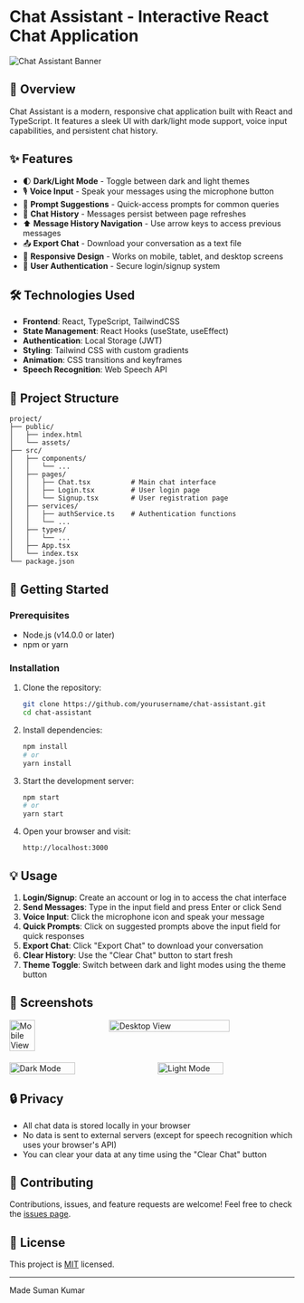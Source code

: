 # Chat Assistant - Interactive React Chat Application

![Chat Assistant Banner](https://via.placeholder.com/1200x300/4F46E5/FFFFFF?text=Chat+Assistant)

## 🚀 Overview

Chat Assistant is a modern, responsive chat application built with React and TypeScript. It features a sleek UI with dark/light mode support, voice input capabilities, and persistent chat history.

## ✨ Features

- 🌓 **Dark/Light Mode** - Toggle between dark and light themes
- 🎙️ **Voice Input** - Speak your messages using the microphone button
- 💬 **Prompt Suggestions** - Quick-access prompts for common queries
- 📜 **Chat History** - Messages persist between page refreshes
- ⬆️ **Message History Navigation** - Use arrow keys to access previous messages
- 📤 **Export Chat** - Download your conversation as a text file
- 📱 **Responsive Design** - Works on mobile, tablet, and desktop screens
- 🔐 **User Authentication** - Secure login/signup system

## 🛠️ Technologies Used

- **Frontend**: React, TypeScript, TailwindCSS
- **State Management**: React Hooks (useState, useEffect)
- **Authentication**: Local Storage (JWT)
- **Styling**: Tailwind CSS with custom gradients
- **Animation**: CSS transitions and keyframes
- **Speech Recognition**: Web Speech API

## 📂 Project Structure

```
project/
├── public/
│   ├── index.html
│   └── assets/
├── src/
│   ├── components/
│   │   └── ...
│   ├── pages/
│   │   ├── Chat.tsx          # Main chat interface
│   │   ├── Login.tsx         # User login page
│   │   └── Signup.tsx        # User registration page
│   ├── services/
│   │   ├── authService.ts    # Authentication functions
│   │   └── ...
│   ├── types/
│   │   └── ...
│   ├── App.tsx
│   └── index.tsx
└── package.json
```

## 🚀 Getting Started

### Prerequisites

- Node.js (v14.0.0 or later)
- npm or yarn

### Installation

1. Clone the repository:
   ```bash
   git clone https://github.com/yourusername/chat-assistant.git
   cd chat-assistant
   ```

2. Install dependencies:
   ```bash
   npm install
   # or
   yarn install
   ```

3. Start the development server:
   ```bash
   npm start
   # or
   yarn start
   ```

4. Open your browser and visit:
   ```
   http://localhost:3000
   ```

## 💡 Usage

1. **Login/Signup**: Create an account or log in to access the chat interface
2. **Send Messages**: Type in the input field and press Enter or click Send
3. **Voice Input**: Click the microphone icon and speak your message
4. **Quick Prompts**: Click on suggested prompts above the input field for quick responses
5. **Export Chat**: Click "Export Chat" to download your conversation
6. **Clear History**: Use the "Clear Chat" button to start fresh
7. **Theme Toggle**: Switch between dark and light modes using the theme button

## 📱 Screenshots

<div style="display: flex; justify-content: space-between; margin-bottom: 20px;">
    <img src="https://via.placeholder.com/400x800/4F46E5/FFFFFF?text=Mobile+View" width="30%" alt="Mobile View" />
    <img src="https://via.placeholder.com/800x600/4F46E5/FFFFFF?text=Desktop+View" width="65%" alt="Desktop View" />
</div>
<div style="display: flex; justify-content: space-between;">
    <img src="https://via.placeholder.com/800x600/111827/FFFFFF?text=Dark+Mode" width="48%" alt="Dark Mode" />
    <img src="https://via.placeholder.com/800x600/F9FAFB/333333?text=Light+Mode" width="48%" alt="Light Mode" />
</div>

## 🔒 Privacy

- All chat data is stored locally in your browser
- No data is sent to external servers (except for speech recognition which uses your browser's API)
- You can clear your data at any time using the "Clear Chat" button

## 🤝 Contributing

Contributions, issues, and feature requests are welcome! Feel free to check the [issues page](#).

## 📄 License

This project is [MIT](LICENSE) licensed.

---

Made Suman Kumar
